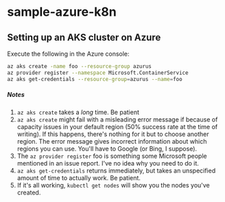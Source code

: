 # sample-azure-k8n
## Setting up an AKS cluster on Azure
Execute the following in the Azure console:
```bash
az aks create -name foo --resource-group azurus
az provider register --namespace Microsoft.ContainerService
az aks get-credentials --resource-group=azurus --name=foo
```

##### Notes
1. `az aks create` takes a *long* time.  Be patient
1. `az aks create` might fail with a misleading error message if because of capacity issues in your default region (50% success rate at the time of writing).  If this happens, there's nothing for it but to choose another region.  The error message gives incorrect information about which regions you can use.  You'll have to Google (or Bing, I suppose).
1. The `az provider register` foo is something some Microsoft people mentioned in an issue report.  I've no idea why you need to do it.
1. `az aks get-credentials` returns immediately, but takes an unspecified amount of time to actually work.  Be patient.
1. If it's all working, `kubectl get nodes` will show you the nodes you've created.
